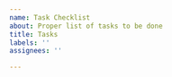 ```yaml
---
name: Task Checklist
about: Proper list of tasks to be done
title: Tasks
labels: ''
assignees: ''

---
```



